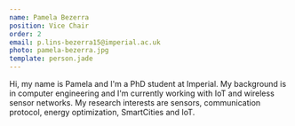 ```yaml
---
name: Pamela Bezerra
position: Vice Chair
order: 2
email: p.lins-bezerra15@imperial.ac.uk
photo: pamela-bezerra.jpg
template: person.jade
---
```

Hi, my name is Pamela and I'm a PhD student at Imperial.
My background is in computer engineering and I'm currently working with IoT and wireless sensor networks.
My research interests are sensors, communication protocol, energy optimization, SmartCities and IoT.
